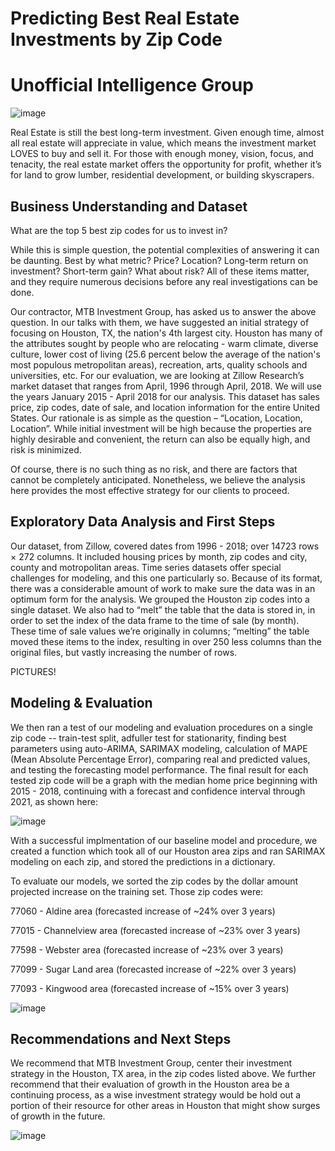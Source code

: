 # Predicting Best Real Estate Investments by Zip Code

# Unofficial Intelligence Group
![image](https://user-images.githubusercontent.com/89176309/154104964-b6febece-a44a-4d08-b2e6-5cc5b53be5ca.png)

Real Estate is still the best long-term investment.  Given enough time, almost all real estate will appreciate in value, which means the investment market LOVES to buy and sell it.  For those with enough money, vision, focus, and tenacity, the real estate market offers the opportunity for profit, whether it’s for land to grow lumber, residential development, or building skyscrapers.  

## Business Understanding and Dataset

What are the top 5 best zip codes for us to invest in?

While this is simple question, the potential complexities of answering it can be daunting.  Best by what metric?  Price?  Location?  Long-term return on investment?  Short-term gain?  What about risk?  All of these items matter, and they require numerous decisions before any real investigations can be done.  

Our contractor, MTB Investment Group, has asked us to answer the above question.  In our talks with them, we have suggested an initial strategy of focusing on Houston, TX, the nation's 4th largest city.  Houston has many of the attributes sought by people who are relocating - warm climate, diverse culture, lower cost of living (25.6 percent below the average of the nation's most populous metropolitan areas), recreation, arts, quality schools and universities, etc. For our evaluation, we are looking at Zillow Research’s market dataset that ranges from April, 1996 through April, 2018.  We will use the years January 2015 - April 2018 for our analysis.  This dataset has sales price, zip codes, date of sale, and location information for the entire United States.  Our rationale is as simple as the question – “Location, Location, Location”.  While initial investment will be high because the properties are highly desirable and convenient, the return can also be equally high, and risk is minimized.  

Of course, there is no such thing as no risk, and there are factors that cannot be completely anticipated.  Nonetheless, we believe the analysis here provides the most effective strategy for our clients to proceed.

## Exploratory Data Analysis and First Steps

Our dataset, from Zillow, covered dates from 1996 - 2018; over 14723 rows × 272 columns.  It included housing prices by month, zip codes and city, county and motropolitan areas.  Time series datasets offer special challenges for modeling, and this one particularly so.  Because of its format, there was a considerable amount of work to make sure the data was in an optimum form for the analysis.  We grouped the Houston zip codes into a single dataset.  We also had to “melt” the table that the data is stored in, in order to set the index of the data frame to the time of sale (by month).  These time of sale values we’re originally in columns; “melting” the table moved these items to the index, resulting in over 250 less columns than the original files, but vastly increasing the number of rows.  

PICTURES!

## Modeling & Evaluation

We then ran a test of our modeling and evaluation procedures on a single zip code -- train-test split, adfuller test for stationarity, finding best parameters using auto-ARIMA, SARIMAX modeling, calculation of MAPE (Mean Absolute Percentage Error), comparing real and predicted values, and testing the forecasting model performance.  The final result for each tested zip code will be a graph with the median home price beginning with 2015 - 2018, continuing with a forecast and confidence interval through 2021, as shown here:

![image](https://user-images.githubusercontent.com/89176309/154710457-b9051a91-7157-40e7-8055-a5f7079024e8.png)

With a successful implmentation of our baseline model and procedure, we created a function which took all of our Houston area zips and ran SARIMAX modeling on each zip, and stored the predictions in a dictionary.

To evaluate our models, we sorted the zip codes by the dollar amount projected increase on the training set.  Those zip codes were:

77060 - Aldine area (forecasted increase of ~24% over 3 years)

77015 - Channelview area (forecasted increase of ~23% over 3 years)

77598 - Webster area (forecasted increase of ~23% over 3 years)

77099 - Sugar Land area (forecasted increase of ~22% over 3 years)

77093 - Kingwood area (forecasted increase of ~15% over 3 years)

![image](https://user-images.githubusercontent.com/89176309/154759539-7786bade-34da-4953-b005-091acc90ebb1.png)

## Recommendations and Next Steps

We recommend that MTB Investment Group, center their investment strategy in the Houston, TX area, in the zip codes listed above.  We further recommend that their evaluation of growth in the Houston area be a continuing process, as a wise investment strategy would be hold out a portion of their resource for other areas in Houston that might show surges of growth in the future.


![image](https://user-images.githubusercontent.com/89176309/154758876-814a243b-7a3d-4ff4-8843-25f18d3a376b.png)

